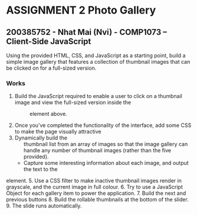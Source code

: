 # ASSIGNMENT 2 Photo Gallery
## 200385752 - Nhat Mai (Nvi) - COMP1073 – Client-Side JavaScript
Using the provided HTML, CSS, and JavaScript as a starting point, build a simple image gallery
that features a collection of thumbnail images that can be clicked on for a full-sized version.
### Works
1. Build the JavaScript required to enable a user to click on a thumbnail image and view
the full-sized version inside the <figure> element above.
2. Once you’ve completed the functionality of the interface, add some CSS to make the
page visually attractive
3. Dynamically build the <ul> thumbnail list from an array of images so that the image
gallery can handle any number of thumbnail images (rather than the five provided).
4. Capture some interesting information about each image, and output the text to the
<figcaption> element.
5. Use a CSS filter to make inactive thumbnail images render in grayscale, and the current
image in full colour.
6. Try to use a JavaScript Object for each gallery item to power the application.
7. Build the next and previous buttons
8. Build the rollable thumbnails at the bottom of the slider.
9. The slide runs automatically.